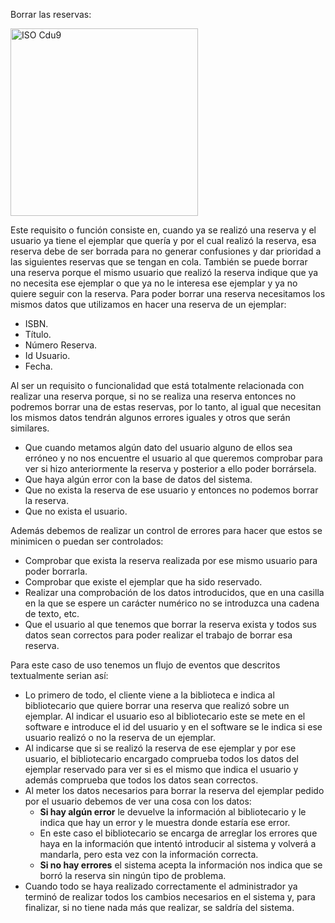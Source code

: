 Borrar las reservas:

<img width="300" alt="ISO Cdu9" src="https://github.com/RaulJDlCRUZ/Lorem-Software/assets/114583652/e55367fb-d0f5-4148-8951-30d5a8dcb31e">

Este requisito o función consiste en, cuando ya se realizó una reserva y el usuario ya tiene el ejemplar que quería y por el cual realizó la reserva, esa reserva debe de ser borrada para no generar confusiones y dar prioridad a las siguientes reservas que se tengan en cola.
También se puede borrar una reserva porque el mismo usuario que realizó la reserva indique que ya no necesita ese ejemplar o que ya no le interesa ese ejemplar y ya no quiere seguir con la reserva.
Para poder borrar una reserva necesitamos los mismos datos que utilizamos en hacer una reserva de un ejemplar:
-	ISBN.
-	Título.
-	Número Reserva.
-	Id Usuario.
-	Fecha.

Al ser un requisito o funcionalidad que está totalmente relacionada con realizar una reserva porque, si no se realiza una reserva entonces no podremos borrar una de estas reservas, por lo tanto, al igual que necesitan los mismos datos tendrán algunos errores iguales y otros que serán similares.
- Que cuando metamos algún dato del usuario alguno de ellos sea erróneo y no nos encuentre el usuario al que queremos comprobar para ver si hizo anteriormente la reserva y posterior a ello poder borrársela.
- Que haya algún error con la base de datos del sistema.
- Que no exista la reserva de ese usuario y entonces no podemos borrar la reserva. 
- Que no exista el usuario.

Además debemos de realizar un control de errores para hacer que estos se minimicen o puedan ser controlados:
-	Comprobar que exista la reserva realizada por ese mismo usuario para poder borrarla.
-	Comprobar que existe el ejemplar que ha sido reservado.
-	Realizar una comprobación de los datos introducidos, que en una casilla en la que se espere un carácter numérico no se introduzca una cadena de texto, etc.
- Que el usuario al que tenemos que borrar la reserva exista y todos sus datos sean correctos para poder realizar el trabajo de borrar esa reserva.

Para este caso de uso tenemos un flujo de eventos que descritos textualmente serian así:
- Lo primero de todo, el cliente viene a la biblioteca e indica al bibliotecario que quiere borrar una reserva que realizó sobre un ejemplar. Al indicar el usuario eso al bibliotecario este se mete en el software e introduce el id del usuario y en el software se le indica si ese usuario realizó o no la reserva de un ejemplar.
- Al indicarse que si se realizó la reserva de ese ejemplar y por ese usuario, el bibliotecario encargado comprueba todos los datos del ejemplar reservado para ver si es el mismo que indica el usuario y además comprueba que todos los datos sean correctos.
- Al meter los datos necesarios para borrar la reserva del ejemplar pedido por el usuario debemos de ver una cosa con los datos:
    - **Si hay algún error** le devuelve la información al bibliotecario y le indica que hay un error y le muestra donde estaría ese error.
    - En este caso el bibliotecario se encarga de arreglar los errores que haya en la información que intentó introducir al sistema y volverá a mandarla, pero esta vez con la información correcta.
    - **Si no hay errores** el sistema acepta la información nos indica que se borró la reserva sin ningún tipo de problema.
- Cuando todo se haya realizado correctamente el administrador ya terminó de realizar todos los cambios necesarios en el sistema y, para finalizar, si no tiene nada más que realizar, se saldría del sistema.


